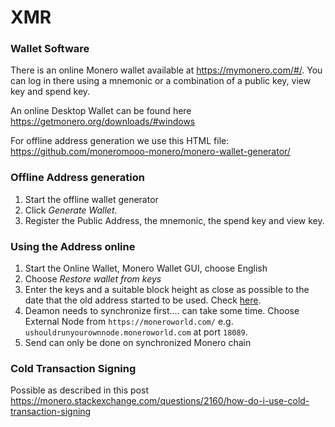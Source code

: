 # XMR

### Wallet Software

There is an online Monero wallet available at <https://mymonero.com/#/>. You can log in there using a mnemonic or a combination of a public key, view key and spend key.

An online Desktop Wallet can be found here <https://getmonero.org/downloads/#windows>

For offline address generation we use this HTML file: <https://github.com/moneromooo-monero/monero-wallet-generator/>

### Offline Address generation

1. Start the offline wallet generator
2. Click *Generate Wallet*.
3. Register the Public Address, the mnemonic, the spend key and view key.

### Using the Address online

1. Start the Online Wallet, Monero Wallet GUI, choose English
2. Choose *Restore wallet from keys*
3. Enter the keys and a suitable block height as close as possible to the date that the old address started to be used. Check [here](<https://moneroblocks.info/search/1572000>).
4. Deamon needs to synchronize first…. can take some time. Choose External Node from `https://moneroworld.com/` e.g. `ushouldrunyourownnode.moneroworld.com` at port `18089`.
5. Send can only be done on synchronized Monero chain

### Cold Transaction Signing

Possible as described in this post <https://monero.stackexchange.com/questions/2160/how-do-i-use-cold-transaction-signing>